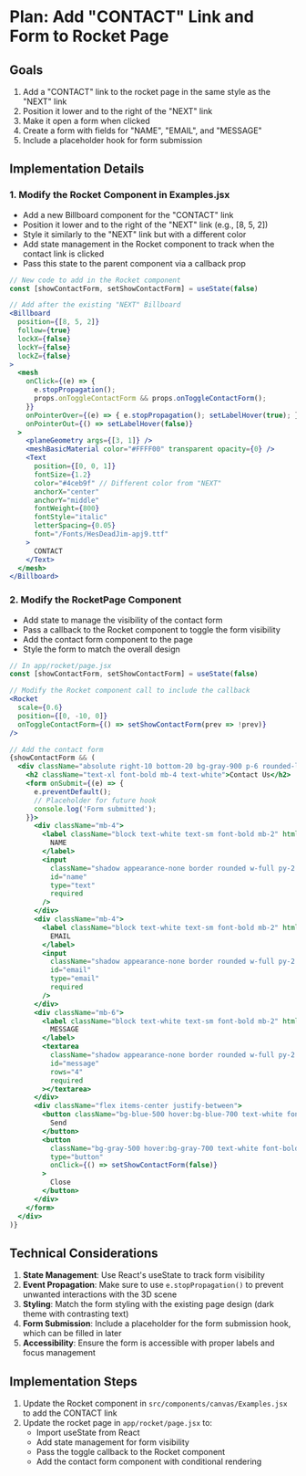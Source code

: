 # Plan: Add "CONTACT" Link and Form to Rocket Page

## Goals
1. Add a "CONTACT" link to the rocket page in the same style as the "NEXT" link
2. Position it lower and to the right of the "NEXT" link
3. Make it open a form when clicked
4. Create a form with fields for "NAME", "EMAIL", and "MESSAGE"
5. Include a placeholder hook for form submission

## Implementation Details

### 1. Modify the Rocket Component in Examples.jsx
- Add a new Billboard component for the "CONTACT" link
- Position it lower and to the right of the "NEXT" link (e.g., [8, 5, 2])
- Style it similarly to the "NEXT" link but with a different color
- Add state management in the Rocket component to track when the contact link is clicked
- Pass this state to the parent component via a callback prop

```jsx
// New code to add in the Rocket component
const [showContactForm, setShowContactForm] = useState(false)

// Add after the existing "NEXT" Billboard
<Billboard
  position={[8, 5, 2]}
  follow={true}
  lockX={false}
  lockY={false}
  lockZ={false}
>
  <mesh
    onClick={(e) => { 
      e.stopPropagation(); 
      props.onToggleContactForm && props.onToggleContactForm();
    }}
    onPointerOver={(e) => { e.stopPropagation(); setLabelHover(true); }}
    onPointerOut={() => setLabelHover(false)}
  >
    <planeGeometry args={[3, 1]} />
    <meshBasicMaterial color="#FFFF00" transparent opacity={0} />
    <Text
      position={[0, 0, 1]}
      fontSize={1.2}
      color="#4ceb9f" // Different color from "NEXT"
      anchorX="center"
      anchorY="middle"
      fontWeight={800}
      fontStyle="italic"
      letterSpacing={0.05}
      font="/Fonts/HesDeadJim-apj9.ttf"
    >
      CONTACT
    </Text>
  </mesh>
</Billboard>
```

### 2. Modify the RocketPage Component
- Add state to manage the visibility of the contact form
- Pass a callback to the Rocket component to toggle the form visibility
- Add the contact form component to the page
- Style the form to match the overall design

```jsx
// In app/rocket/page.jsx
const [showContactForm, setShowContactForm] = useState(false)

// Modify the Rocket component call to include the callback
<Rocket 
  scale={0.6} 
  position={[0, -10, 0]} 
  onToggleContactForm={() => setShowContactForm(prev => !prev)} 
/>

// Add the contact form
{showContactForm && (
  <div className="absolute right-10 bottom-20 bg-gray-900 p-6 rounded-lg shadow-xl z-20 w-80">
    <h2 className="text-xl font-bold mb-4 text-white">Contact Us</h2>
    <form onSubmit={(e) => {
      e.preventDefault();
      // Placeholder for future hook
      console.log('Form submitted');
    }}>
      <div className="mb-4">
        <label className="block text-white text-sm font-bold mb-2" htmlFor="name">
          NAME
        </label>
        <input 
          className="shadow appearance-none border rounded w-full py-2 px-3 text-gray-700 leading-tight focus:outline-none focus:shadow-outline" 
          id="name" 
          type="text" 
          required 
        />
      </div>
      <div className="mb-4">
        <label className="block text-white text-sm font-bold mb-2" htmlFor="email">
          EMAIL
        </label>
        <input 
          className="shadow appearance-none border rounded w-full py-2 px-3 text-gray-700 leading-tight focus:outline-none focus:shadow-outline" 
          id="email" 
          type="email" 
          required 
        />
      </div>
      <div className="mb-6">
        <label className="block text-white text-sm font-bold mb-2" htmlFor="message">
          MESSAGE
        </label>
        <textarea 
          className="shadow appearance-none border rounded w-full py-2 px-3 text-gray-700 leading-tight focus:outline-none focus:shadow-outline" 
          id="message" 
          rows="4" 
          required 
        ></textarea>
      </div>
      <div className="flex items-center justify-between">
        <button className="bg-blue-500 hover:bg-blue-700 text-white font-bold py-2 px-4 rounded focus:outline-none focus:shadow-outline" type="submit">
          Send
        </button>
        <button 
          className="bg-gray-500 hover:bg-gray-700 text-white font-bold py-2 px-4 rounded focus:outline-none focus:shadow-outline" 
          type="button"
          onClick={() => setShowContactForm(false)}
        >
          Close
        </button>
      </div>
    </form>
  </div>
)}
```

## Technical Considerations
1. **State Management**: Use React's useState to track form visibility
2. **Event Propagation**: Make sure to use `e.stopPropagation()` to prevent unwanted interactions with the 3D scene
3. **Styling**: Match the form styling with the existing page design (dark theme with contrasting text)
4. **Form Submission**: Include a placeholder for the form submission hook, which can be filled in later
5. **Accessibility**: Ensure the form is accessible with proper labels and focus management

## Implementation Steps
1. Update the Rocket component in `src/components/canvas/Examples.jsx` to add the CONTACT link
2. Update the rocket page in `app/rocket/page.jsx` to:
   - Import useState from React
   - Add state management for form visibility
   - Pass the toggle callback to the Rocket component
   - Add the contact form component with conditional rendering